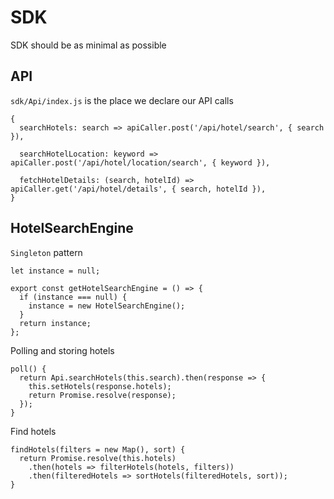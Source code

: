 # SDK
SDK should be as minimal as possible
## API

`sdk/Api/index.js` is the place we declare our API calls
    
```JS
{
  searchHotels: search => apiCaller.post('/api/hotel/search', { search }),

  searchHotelLocation: keyword => apiCaller.post('/api/hotel/location/search', { keyword }),

  fetchHotelDetails: (search, hotelId) => apiCaller.get('/api/hotel/details', { search, hotelId }),
}

```    
## HotelSearchEngine
`Singleton` pattern
```JS
let instance = null;

export const getHotelSearchEngine = () => {
  if (instance === null) {
    instance = new HotelSearchEngine();
  }
  return instance;
};
```

Polling and storing hotels
```JS
poll() {
  return Api.searchHotels(this.search).then(response => {
    this.setHotels(response.hotels);
    return Promise.resolve(response);
  });
}
```

Find hotels
```JS
findHotels(filters = new Map(), sort) {
  return Promise.resolve(this.hotels)
    .then(hotels => filterHotels(hotels, filters))
    .then(filteredHotels => sortHotels(filteredHotels, sort));
}
```